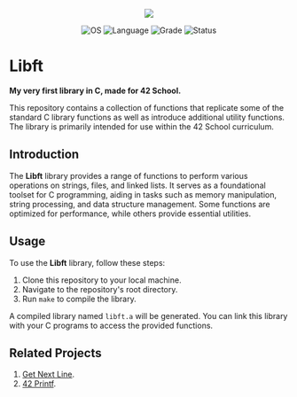 <p align="center">
    <img src="https://game.42sp.org.br/static/assets/achievements/libftm.png">
</p>

<p align="center">
    <img src="https://img.shields.io/badge/OS-Linux-blue" alt="OS">
    <img src="https://img.shields.io/badge/Language-C-orange.svg" alt="Language">
    <img src="https://img.shields.io/badge/Grade-115%2F100-brightgreen.svg" alt="Grade">
    <img src="https://img.shields.io/badge/Status-Completed-brightgreen.svg" alt="Status">
</p>

# Libft
**My very first library in C, made for 42 School.**

This repository contains a collection of functions that replicate some of the standard C library functions as well as introduce additional utility functions. The library is primarily intended for use within the 42 School curriculum.

## Introduction
The **Libft** library provides a range of functions to perform various operations on strings, files, and linked lists. It serves as a foundational toolset for C programming, aiding in tasks such as memory manipulation, string processing, and data structure management. Some functions are optimized for performance, while others provide essential utilities.

## Usage
To use the **Libft** library, follow these steps:

1. Clone this repository to your local machine.
2. Navigate to the repository's root directory.
3. Run `make` to compile the library.

A compiled library named `libft.a` will be generated. You can link this library with your C programs to access the provided functions.

## Related Projects

1. [Get Next Line](https://github.com/vinicius507/get_next_line).
2. [42 Printf](https://github.com/vinicius507/ft_printf).
